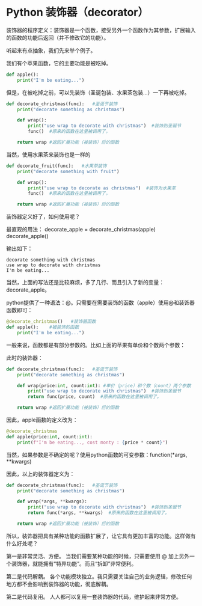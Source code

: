 # Python 装饰器（decorator）

装饰器的程序定义：装饰器是一个函数，接受另外一个函数作为其参数，扩展输入的函数的功能后返回（并不修改它的功能）。

听起来有点抽象，我们先来举个例子。

我们有个苹果函数，它的主要功能是被吃掉。

```python
def apple():
    print("I'm be eating...")
```

但是，在被吃掉之前，可以先装饰（圣诞包装、水果茶包装...）一下再被吃掉。

```python
def decorate_christmas(func):   #圣诞节装饰
    print("decorate something as christmas")

    def wrap():
        print("use wrap to decorate with christmas")  #装饰到圣诞节
        func()  #原来的函数在这里被调用了。

    return wrap #返回扩展功能（被装饰）后的函数
```


当然，使用水果茶来装饰也是一样的    
```python
def decorate_fruit(func):   #水果茶装饰
    print("decorate something with fruit")

    def wrap():
        print("use wrap to decorate as christmas")  #装饰为水果茶
        func()  #原来的函数在这里被调用了。

    return wrap #返回扩展功能（被装饰）后的函数
```

装饰器定义好了，如何使用呢？

最直观的用法：
decorate_apple = decorate_christmas(apple)
decorate_apple()

输出如下：
```
decorate something with christmas
use wrap to decorate with christmas
I'm be eating...
```

当然，上面的写法还是比较麻烦，多了几行、而且引入了新的变量：decorate_apple。

python提供了一种语法：@。只需要在需要装饰的函数（apple）使用@和装饰器函数即可：

```python
@decorate_christmas()   #装饰器函数
def apple():    #被装饰的函数
    print("I'm be eating...")
```


一般来说，函数都是有部分参数的。比如上面的苹果有单价和个数两个参数：

此时的装饰器：
```python
def decorate_christmas(func):   #圣诞节装饰
    print("decorate something as christmas")

    def wrap(price:int, count:int): #单价（price）和个数（count）两个参数
        print("use wrap to decorate with christmas")  #装饰到圣诞节
        return func(price, count)  #原来的函数在这里被调用了。

    return wrap #返回扩展功能（被装饰）后的函数
```

因此，apple函数的定义改为：
```python
@decorate_christmas
def apple(price:int, count:int):
    print(f"I'm be eating..., cost monty : {price * count}")
```


当然，如果参数是不确定的呢？使用python函数的可变参数：function(*args, **kwargs)

因此，以上的装饰器定义为：
```python
def decorate_christmas(func):   #圣诞节装饰
    print("decorate something as christmas")

    def wrap(*args, **kwargs): 
        print("use wrap to decorate with christmas")  #装饰到圣诞节
        return func(*args, **kwargs)  #原来的函数在这里被调用了。

    return wrap #返回扩展功能（被装饰）后的函数
```


所以，装饰器把具有某种功能的函数扩展了，让它具有更加丰富的功能。这样做有什么好处呢？

第一是非常灵活、方便。
当我们需要某种功能的时候，只需要使用 @ 加上另外一个装饰器，就能拥有“特异功能”。而且“拆卸”非常便利。

第二是代码解耦。
各个功能模块独立。我只需要关注自己的业务逻辑，修改任何地方都不会影响到装饰器的功能，彻底解耦。

第二是代码复用。
人人都可以复用一套装饰器的代码，维护起来非常方便。

